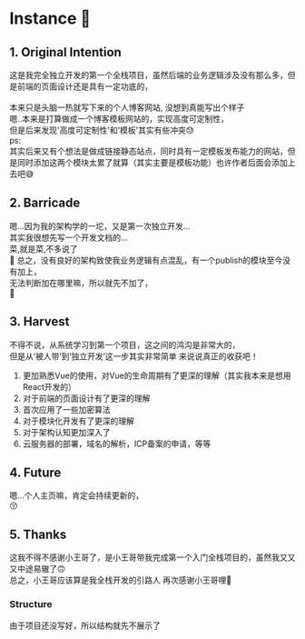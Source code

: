 # Instance 🤪

## 1. Original Intention

这是我完全独立开发的第一个全栈项目，虽然后端的业务逻辑涉及没有那么多，但是前端的页面设计还是具有一定功底的，<br/>
<br/>
本来只是头脑一热就写下来的个人博客网站, 没想到真能写出个样子<br/>
嗯..本来是打算做成一个博客模板网站的，实现高度可定制性，<br/>
但是后来发现'高度可定制性'和'模板'其实有些冲突😓<br/>
ps:<br/>其实后来又有个想法是做成链接静态站点，同时具有一定模板发布能力的网站，但是同时添加这两个模块太累了就算（其实主要是模板功能）也许作者后面会添加上去吧😅


## 2. Barricade

嗯...因为我的架构学的一坨，又是第一次独立开发...<br/>
其实我很想先写一个开发文档的...<br/>
菜,就是菜,不多说了<br/>🥲
总之，没有良好的架构致使我业务逻辑有点混乱，有一个publish的模块至今没有加上，<br/>
无法判断加在哪里嘛，所以就先不加了，<br/>🤪

## 3. Harvest

不得不说，从系统学习到第一个项目，这之间的鸿沟是非常大的，<br/>
但是从‘被人带’到‘独立开发’这一步其实非常简单
来说说真正的收获吧！<br/>
1. 更加熟悉Vue的使用，对Vue的生命周期有了更深的理解（其实我本来是想用React开发的）
2. 对于前端的页面设计有了更深的理解
3. 首次应用了一些加密算法
4. 对于模块化开发有了更深的理解
5. 对于架构认知更加深入了
6. 云服务器的部署，域名的解析，ICP备案的申请，等等

## 4. Future

嗯...个人主页嘛，肯定会持续更新的，<br/>😚

## 5. Thanks

这我不得不感谢小王哥了，是小王哥带我完成第一个入门全栈项目的，虽然我又又又中途易辙了🙃<br/>
总之，小王哥应该算是我全栈开发的引路人
再次感谢小王哥哩🥰

### Structure
由于项目还没写好，所以结构就先不展示了
